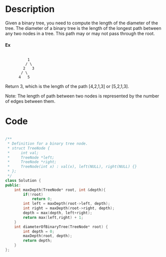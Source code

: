 # Description

Given a binary tree, you need to compute the length of the diameter of the tree. The diameter of a binary tree is the length of the longest path between any two nodes in a tree. This path may or may not pass through the root.

#### Ex

```

          1
         / \
        2   3
       / \
      4   5

```

Return 3, which is the length of the path [4,2,1,3] or [5,2,1,3].

Note: The length of path between two nodes is represented by the number of edges between them.

# Code

```cpp

/**
 * Definition for a binary tree node.
 * struct TreeNode {
 *     int val;
 *     TreeNode *left;
 *     TreeNode *right;
 *     TreeNode(int x) : val(x), left(NULL), right(NULL) {}
 * };
 */
class Solution {
public:
    int maxDepth(TreeNode* root, int &depth){
        if(!root)
            return 0;
        int left = maxDepth(root->left, depth);
        int right = maxDepth(root->right, depth);
        depth = max(depth, left+right);
        return max(left,right) + 1;
    }
    int diameterOfBinaryTree(TreeNode* root) {
        int depth = 0;
        maxDepth(root, depth);
        return depth;
    }
};

```
